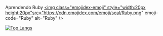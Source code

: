 Aprendendo Ruby <a href="https://www.ruby-lang.org" emoji-code="Ruby"><img class="emojidex-emoji" style="width:20px height:20px"src="https://cdn.emojidex.com/emoji/seal/Ruby.png" emoji-code="Ruby" alt="Ruby" /></a>



[![Top Langs](https://github-readme-stats.vercel.app/api/top-langs/?username=brunobispo12&layout=donut)](https://github.com/brunobispo12/github-readme-stats)
